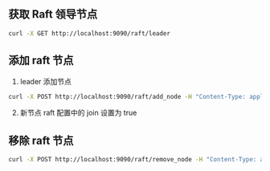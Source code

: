 

## 获取 Raft 领导节点

```bash
curl -X GET http://localhost:9090/raft/leader

```

## 添加 raft 节点

1. leader 添加节点

```bash
curl -X POST http://localhost:9090/raft/add_node -H "Content-Type: application/json" -d '{"node": "0:192.168.1.100"}'
```

2. 新节点 raft 配置中的 join 设置为 true

## 移除 raft 节点

```bash
curl -X POST http://localhost:9090/raft/remove_node -H "Content-Type: application/json" -d '{"node": "0:192.168.1.100"}'
```


